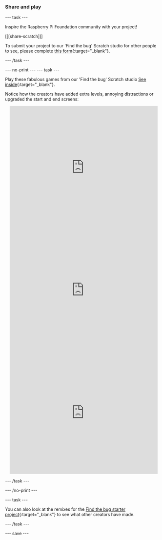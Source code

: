 ### Share and play

--- task ---

Inspire the Raspberry Pi Foundation community with your project! 

[[[share-scratch]]]

To submit your project to our 'Find the bug' Scratch studio for other people to see, please complete [this form](https://form.raspberrypi.org/f/community-project-submissions){:target="_blank"}.

--- /task ---

--- no-print ---
--- task --- 

Play these fabulous games from our 'Find the bug' Scratch studio [See inside](https://scratch.mit.edu/studios/29005236/){:target="_blank"}.

Notice how the creators have added extra levels, annoying distractions or upgraded the start and end screens:

<div class="scratch-preview" style="margin-left: 15px;">
  <iframe allowtransparency="true" width="485" height="402" src="https://scratch.mit.edu/projects/embed/545488112/?autostart=false" frameborder="0"></iframe>
</div>

<div class="scratch-preview" style="margin-left: 15px;">
  <iframe allowtransparency="true" width="485" height="402" src="https://scratch.mit.edu/projects/embed/707645119/?autostart=false" frameborder="0"></iframe>
</div>

<div class="scratch-preview" style="margin-left: 15px;">
  <iframe allowtransparency="true" width="485" height="402" src="https://scratch.mit.edu/projects/embed/707644397/?autostart=false" frameborder="0"></iframe>
</div>

--- /task ---

--- /no-print ---

--- task ---

You can also look at the remixes for the [Find the bug starter project](https://scratch.mit.edu/projects/582214723/remixes){:target="_blank"} to see what other creators have made.

--- /task ---

--- save ---


